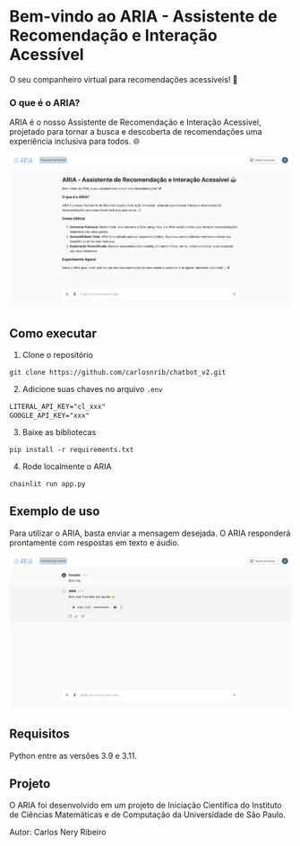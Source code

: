 # Bem-vindo ao ARIA - Assistente de Recomendação e Interação Acessível
O seu companheiro virtual para recomendações acessíveis! 🚀

### O que é o ARIA?

ARIA é o nosso Assistente de Recomendação e Interação Acessível, projetado para tornar a busca e descoberta de recomendações uma experiência inclusiva para todos. 🌐

![Tela Inicial](tela_inicial.png)

## Como executar

1. Clone o repositório
```
git clone https://github.com/carlosnrib/chatbot_v2.git
```
2. Adicione suas chaves no arquivo ```.env```
```
LITERAL_API_KEY="cl_xxx"
GOOGLE_API_KEY="xxx"
```
3. Baixe as bibliotecas
```
pip install -r requirements.txt
```
4. Rode localmente o ARIA
```
chainlit run app.py
```

## Exemplo de uso

Para utilizar o ARIA, basta enviar a mensagem desejada. O ARIA responderá prontamente com respostas em texto e áudio.

![Exemplo](exemplo.png)

## Requisitos

Python entre as versões 3.9 e 3.11.

## Projeto

O ARIA foi desenvolvido em um projeto de Iniciação Científica do Instituto de Ciências Matemáticas e de Computação da Universidade de São Paulo.

Autor: Carlos Nery Ribeiro
